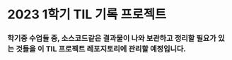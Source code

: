2023 1학기 TIL 기록 프로젝트
=====================================

### 학기중 수업들 중, 소스코드같은 결과물이 나와 보관하고 정리할 필요가 있는 것들을 이 TIL 프로젝트 레포지토리에 관리할 예정입니다.
